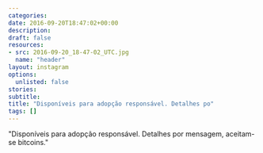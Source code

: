 ```yaml
---
categories:
date: 2016-09-20T18:47:02+00:00
description:
draft: false
resources:
- src: 2016-09-20_18-47-02_UTC.jpg
  name: "header"
layout: instagram
options:
  unlisted: false
stories:
subtitle:
title: "Disponíveis para adopção responsável. Detalhes po"
tags: []
---
```


"Disponíveis para adopção responsável. Detalhes por mensagem, aceitam-se bitcoins."
